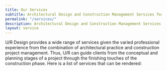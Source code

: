 ```yaml
---
title: Our Services
subtitle: Architectural Design and Construction Management Services for Residential and Commercial Projects.
permalink: "/services/"
description: Architectural Design and Construction Management Services Colorado
layout: service
---
```



U/R Design provides a wide range of services given the varied professional experience from the combination of architectural practice and construction project management. Thus, U/R can guide clients from the conceptual and planning stages of a project through the finishing touches of the construction phase. Here is a list of services that can be rendered: